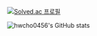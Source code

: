 

<!--
**hwcho0456/hwcho0456** is a ✨ _special_ ✨ repository because its `README.md` (this file) appears on your GitHub profile.

Here are some ideas to get you started:

- 🔭 I’m currently working on ...
- 
- 👯 I’m looking to collaborate on ...
- 🤔 I’m looking for help with ...
- 💬 Ask me about ...
- 📫 How to reach me: ...
- 😄 Pronouns: ...https://github.com/hwcho0456/hwcho0456/blob/main/README.md
- ⚡ Fun fact: ...
-->
[![Solved.ac 프로필](http://mazassumnida.wtf/api/generate_badge?boj=hwcho123)](https://solved.ac/hwcho123)

![hwcho0456's GitHub stats](https://github-readme-stats.vercel.app/api?username=hwcho0456&count_private=true)
